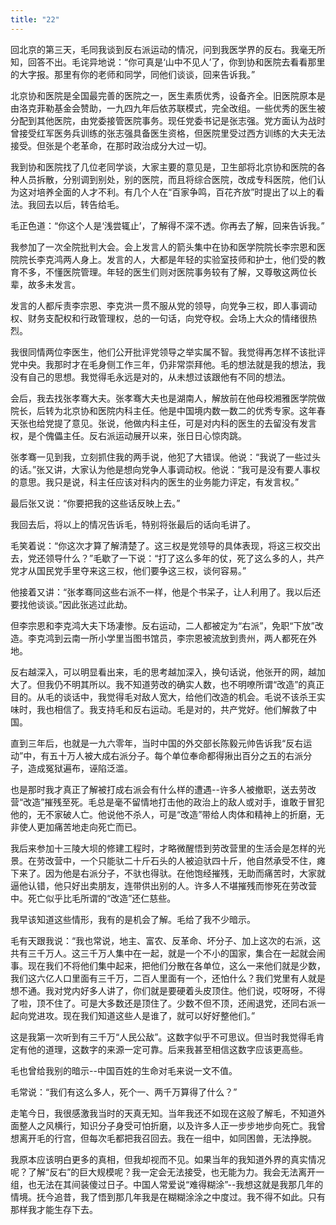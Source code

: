 ```yaml
---
title: "22"
---
```


回北京的第三天，毛同我谈到反右派运动的情况，问到我医学界的反右。我毫无所知，回答不出。毛诧异地说：“你可真是‘山中不见人’了，你到协和医院去看看那里的大字报。那里有你的老师和同学，同他们谈谈，回来告诉我。”

北京协和医院是全国最完善的医院之一，医生素质优秀，设备齐全。旧医院原本是由洛克菲勒基金会赞助，一九四九年后依苏联模式，完全改组。一些优秀的医生被分配到其他医院，由党委接管医院事务。现任党委书记是张志强。党方面认为战时曾接受红军医务兵训练的张志强具备医生资格，但医院里受过西方训练的大夫无法接受。但张是个老革命，在那时政治成分大过一切。

我到协和医院找了几位老同学谈，大家主要的意见是，卫生部将北京协和医院的各种人员拆散，分别调到别处，别的医院，而且将综合医院，改成专科医院，他们认为这对培养全面的人才不利。有几个人在“百家争鸣，百花齐放”时提出了以上的看法。我回去以后，转告给毛。

毛正色道：“你这个人是‘浅尝辄止’，了解得不深不透。你再去了解，回来告诉我。”

我参加了一次全院批判大会。会上发言人的箭头集中在协和医学院院长李宗恩和医院院长李克鸿两人身上。发言的人，大都是年轻的实验室技师和护士，他们受的教育不多，不懂医院管理。年轻的医生们则对医院事务较有了解，又尊敬这两位长辈，故多未发言。

发言的人都斥责李宗恩、李克洪一贯不服从党的领导，向党争三权，即人事调动权、财务支配权和行政管理权，总的一句话，向党夺权。会场上大众的情绪很热烈。

我很同情两位李医生，他们公开批评党领导之举实属不智。我觉得再怎样不该批评党中央。我那时才在毛身侧工作三年，仍非常崇拜他。毛的想法就是我的想法，我没有自己的思想。我觉得毛永远是对的，从未想过该跟他有不同的想法。

会后，我去找张孝骞大夫。张孝骞大夫也是湖南人，解放前在他母校湘雅医学院做院长，后转为北京协和医院内科主任。他是中国境内数一数二的优秀专家。这年春天张也给党提了意见。张说，他做内科主任，可是对内科的医生的去留没有发言权，是个傀儡主任。反右派运动展开以来，张日日心惊肉跳。

张孝骞一见到我，立刻抓住我的两手说，他犯了大错误。他说：“我说了一些过头的话。”张又讲，大家认为他是想向党争人事调动权。他说：“我可是没有要人事权的意思。我只是说，科主任应该对科内的医生的业务能力评定，有发言权。”

最后张又说：“你要把我的这些话反映上去。”

我回去后，将以上的情况告诉毛，特别将张最后的话向毛讲了。

毛笑着说：“你这次才算了解清楚了。这三权是党领导的具体表现，将这三权交出去，党还领导什么？”毛歇了一下说：“打了这么多年的仗，死了这么多的人，共产党才从国民党手里夺来这三权，他们要争这三权，谈何容易。”

他接着又讲：“张孝骞同这些右派不一样，他是个书呆子，让人利用了。我以后还要找他谈谈。”因此张逃过此劫。

但李宗恩和李克鸿大夫下场凄惨。反右运动，二人都被定为“右派”，免职“下放”改造。李克鸿到云南一所小学里当图书馆员，李宗恩被流放到贵州，两人都死在外地。

反右越深入，可以明显看出来，毛的思考越加深入，换句话说，他张开的网，越加大了。但我仍不明其所以。我不知道劳改的确实人数，也不明嘹所谓“改造”的真正目的。从毛的谈话中，我觉得毛对敌人宽大，给他们改造的机会。毛说不该杀王实味时，我也相信了。我支持毛和反右运动。毛是对的，共产党好。他们解救了中国。

直到三年后，也就是一九六零年，当时中国的外交部长陈毅元帅告诉我“反右运动”中，有五十万人被大成右派分子。每个单位奉命都得揪出百分之五的右派分子，造成冤狱遍布，诬陷泛滥。

也是那时我才真正了解被打成右派会有什么样的遭遇--许多人被撤职，送去劳改营“改造”摧残至死。毛总是毫不留情地打击他的政治上的敌人或对手，谁敢于冒犯他的，无不家破人亡。他说他不杀人，可是“改造”带给人肉体和精神上的折磨，无非使人更加痛苦地走向死亡而已。

我后来参加十三陵大坝的修建工程时，才略微醒悟到劳改营里的生活会是怎样的光景。在劳改营中，一个只能驮二十斤石头的人被迫驮四十斤，他自然承受不住，瘫下来了。因为他是右派分子，不驮也得驮。在他饱经摧残，无助而痛苦时，大家就逼他认错，他只好出卖朋友，连带供出别的人。许多人不堪摧残而惨死在劳改营中。死亡似乎比毛所谓的“改造”还仁慈些。

我早该知道这些情形，我有的是机会了解。毛给了我不少暗示。

毛有天跟我说：“我也常说，地主、富农、反革命、坏分子、加上这次的右派，这共有三千万人。这三千万人集中在一起，就是一个不小的国家，集合在一起就会闹事。现在我们不将他们集中起来，把他们分散在各单位，这么一来他们就是少数，我们这六亿人口里面有三千万，二百人里面有一个，还怕什么？我们党里有人就是想不通。我对党内好多人讲了，你们就是要硬着头皮顶住。他们说，哎呀呀，不得了啦，顶不住了。可是大多数还是顶住了。少数不但不顶，还闹退党，还同右派一起向党进攻。现在我们知道这些人是谁了，就可以好好整他们。”

这是我第一次听到有三千万“人民公敌”。这数字似乎不可思议。但当时我觉得毛肯定有他的道理，这数字的来源一定可靠。后来我甚至相信这数字应该更高些。

毛也曾给我别的暗示--中国百姓的生命对毛来说一文不值。

毛常说：“我们有这么多人，死个一、两千万算得了什么？”

走笔今日，我很感激我当时的天真无知。当年我还不如现在这般了解毛，不知道外面整人之风横行，知识分子身受可怕折磨，以及许多人正一步步地步向死亡。我曾想离开毛的行宫，但每次毛都把我召回去。我在一组中，如同困兽，无法挣脱。

我原本应该明白更多的真相，但我却视而不见。如果当年的我知道外界的真实情况呢？了解“反右”的巨大规模呢？我一定会无法接受，也无能为力。我会无法离开一组，也无法在其间装傻过日子。中国人常爱说“难得糊涂”--我想这就是我那几年的情境。抚今追昔，我了悟到那几年我是在糊糊涂涂之中度过。我不得不如此。只有那样我才能生存下去。
